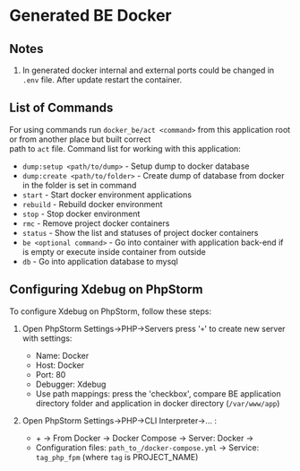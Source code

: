 # Generated BE Docker

## Notes
1. In generated docker internal and external ports could be changed in `.env` file. After update restart the container.

## List of Commands

For using commands run `docker_be/act <command>` from this application root or from another place but built correct  
path to `act` file.
Command list for working with this application:

- `dump:setup <path/to/dump>` - Setup dump to docker database
- `dump:create <path/to/folder>` - Create dump of database from docker in the folder is set in command 
- `start` - Start docker environment applications
- `rebuild` - Rebuild docker environment
- `stop` - Stop docker environment
- `rmc` - Remove project docker containers
- `status` - Show the list and statuses of project docker containers
- `be <optional command>` - Go into container with application back-end if <optional command> is empty or execute <optional command> inside container from outside
- `db` - Go into application database to mysql 

## Configuring Xdebug on PhpStorm

To configure Xdebug on PhpStorm, follow these steps:

1. Open PhpStorm Settings->PHP->Servers press '`+`' to create new server with settings:
	- Name: Docker
	- Host: Docker
	- Port: 80
	- Debugger: Xdebug
	- Use path mappings: press the 'checkbox', compare BE application directory folder and application in docker directory (`/var/www/app`)

2. Open PhpStorm Settings->PHP->CLI Interpreter->... :
	- \+ -> From Docker -> Docker Compose -> Server: Docker ->
	- Configuration files: `path_to_/docker-compose.yml` -> Service: `tag_php_fpm` (where `tag` is PROJECT_NAME)

